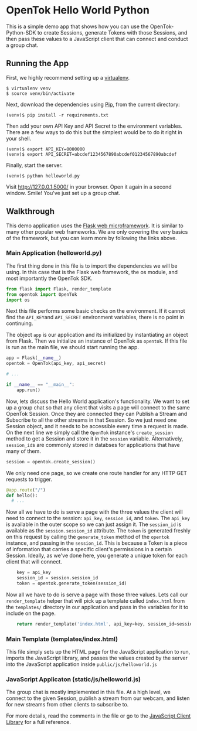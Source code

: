 # OpenTok Hello World Python

This is a simple demo app that shows how you can use the OpenTok-Python-SDK to create Sessions,
generate Tokens with those Sessions, and then pass these values to a JavaScript client that can
connect and conduct a group chat.

## Running the App

First, we highly recommend setting up a [virtualenv](http://www.virtualenv.org/en/latest/).

```
$ virtualenv venv
$ source venv/bin/activate
```

Next, download the dependencies using [Pip](http://www.pip-installer.org/en/latest/), from the
current directory:

```
(venv)$ pip install -r requirements.txt
```

Then add your own API Key and API Secret to the environment variables. There are a few ways to do
this but the simplest would be to do it right in your shell.

```
(venv)$ export API_KEY=0000000
(venv)$ export API_SECRET=abcdef1234567890abcdef01234567890abcdef
```

Finally, start the server.

```
(venv)$ python helloworld.py
```

Visit <http://127.0.0.1:5000/> in your browser. Open it again in a second window. Smile! You've just
set up a group chat.

## Walkthrough

This demo application uses the [Flask web microframework](http://flask.pocoo.org/). It is similar to
many other popular web frameworks. We are only covering the very basics of the framework, but you can
learn more by following the links above.

### Main Application (helloworld.py)

The first thing done in this file is to import the dependencies we will be using. In this case that
is the Flask web framework, the os module, and most importantly the OpenTok SDK.

```python
from flask import Flask, render_template
from opentok import OpenTok
import os
```

Next this file performs some basic checks on the environment. If it cannot find the `API_KEY`and
`API_SECRET` environment variables, there is no point in continuing.

The object `app` is our application and its initialized by instantiating an object from Flask.
Then we initialize an instance of OpenTok as `opentok`. If this file is run as the main file, 
we should start running the app.

```python
app = Flask(__name__)
opentok = OpenTok(api_key, api_secret)

# ...

if __name__ == "__main__":
    app.run()
```

Now, lets discuss the Hello World application's functionality. We want to set up a group chat so
that any client that visits a page will connect to the same OpenTok Session. Once they are connected
they can Publish a Stream and Subscribe to all the other streams in that Session. So we just need
one Session object, and it needs to be accessible every time a request is made. On the next line we
simply call the `OpenTok` instance's `create_session` method to get a Session and store it in the
`session` variable. Alternatively, `session_id`s are commonly stored in databses for applications
that have many of them.

```python
session = opentok.create_session()
```

We only need one page, so we create one route handler for any HTTP GET requests to trigger.

```python
@app.route("/")
def hello():
  # ...
```

Now all we have to do is serve a page with the three values the client will need to connect to the
session: `api_key`, `session_id`, and `token`. The `api_key` is available in the outer scope so we
can just assign it. The `session_id` is available as the `session.session_id` attribute. The `token`
is generated freshly on this request by calling the `generate_token` method of the `opentok`
instance, and passing in the `session_id`. This is because a Token is a piece of information that
carries a specific client's permissions in a certain Session. Ideally, as we've done here, you
generate a unique token for each client that will connect.

```python
    key = api_key
    session_id = session.session_id
    token = opentok.generate_token(session_id)
```

Now all we have to do is serve a page with those three values. Lets call our `render_template`
helper that will pick up a template called `index.html` from the `templates/` directory in our
application and pass in the variables for it to include on the page.

```python
    return render_template('index.html', api_key=key, session_id=session_id, token=token)
```

### Main Template (templates/index.html)

This file simply sets up the HTML page for the JavaScript application to run, imports the
JavaScript library, and passes the values created by the server into the JavaScript application
inside `public/js/helloworld.js`

### JavaScript Applicaton (static/js/helloworld.js)

The group chat is mostly implemented in this file. At a high level, we connect to the given
Session, publish a stream from our webcam, and listen for new streams from other clients to
subscribe to.

For more details, read the comments in the file or go to the
[JavaScript Client Library](http://tokbox.com/opentok/libraries/client/js/) for a full reference.
